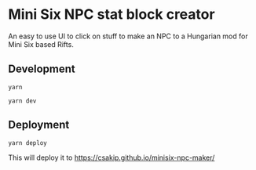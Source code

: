 # Mini Six NPC stat block creator

An easy to use UI to click on stuff to make an NPC to a Hungarian mod for Mini Six based Rifts.

## Development

```
yarn

yarn dev
```

## Deployment

```
yarn deploy
```

This will deploy it to https://csakip.github.io/minisix-npc-maker/
